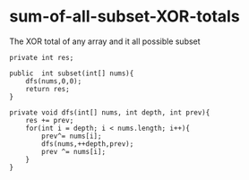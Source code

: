 # sum-of-all-subset-XOR-totals
The XOR total of any array and it all possible subset





    private int res;
	
	public  int subset(int[] nums){
		dfs(nums,0,0);
		return res;
	}
	
	private void dfs(int[] nums, int depth, int prev){
		res += prev;
		for(int i = depth; i < nums.length; i++){
			prev^= nums[i];
			dfs(nums,++depth,prev);
			prev ^= nums[i];
		}
	}
	
	

